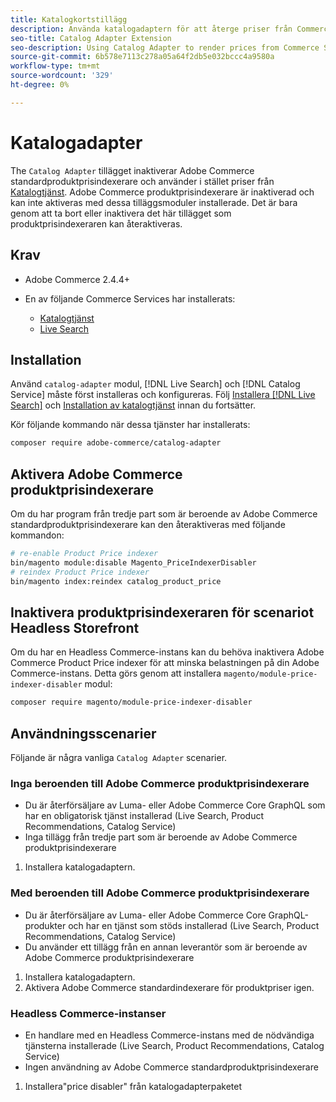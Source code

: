 ```yaml
---
title: Katalogkortstillägg
description: Använda katalogadaptern för att återge priser från Commerce Services
seo-title: Catalog Adapter Extension
seo-description: Using Catalog Adapter to render prices from Commerce Services
source-git-commit: 6b578e7113c278a05a64f2db5e032bccc4a9580a
workflow-type: tm+mt
source-wordcount: '329'
ht-degree: 0%

---
```



# Katalogadapter

The `Catalog Adapter` tillägget inaktiverar Adobe Commerce standardproduktprisindexerare och använder i stället priser från [Katalogtjänst](../catalog-service/overview.md).
Adobe Commerce produktprisindexerare är inaktiverad och kan inte aktiveras med dessa tilläggsmoduler installerade. Det är bara genom att ta bort eller inaktivera det här tillägget som produktprisindexeraren kan återaktiveras.

## Krav

* Adobe Commerce 2.4.4+
* En av följande Commerce Services har installerats:

   * [Katalogtjänst](../catalog-service/overview.md)
   * [Live Search](../live-search/guide-overview.md)

## Installation

Använd `catalog-adapter` modul, [!DNL Live Search] och [!DNL Catalog Service] måste först installeras och konfigureras. Följ [Installera [!DNL Live Search]](../live-search/install.md) och [Installation av katalogtjänst](../catalog-service/installation.md) innan du fortsätter.

Kör följande kommando när dessa tjänster har installerats:

```bash
composer require adobe-commerce/catalog-adapter
```

## Aktivera Adobe Commerce produktprisindexerare

Om du har program från tredje part som är beroende av Adobe Commerce standardproduktprisindexerare kan den återaktiveras med följande kommandon:

```bash
# re-enable Product Price indexer
bin/magento module:disable Magento_PriceIndexerDisabler
# reindex Product Price indexer 
bin/magento index:reindex catalog_product_price
```

## Inaktivera produktprisindexeraren för scenariot Headless Storefront

Om du har en Headless Commerce-instans kan du behöva inaktivera Adobe Commerce Product Price indexer för att minska belastningen på din Adobe Commerce-instans.
Detta görs genom att installera `magento/module-price-indexer-disabler` modul:

```bash
composer require magento/module-price-indexer-disabler
```

## Användningsscenarier

Följande är några vanliga `Catalog Adapter` scenarier.

### Inga beroenden till Adobe Commerce produktprisindexerare

* Du är återförsäljare av Luma- eller Adobe Commerce Core GraphQL som har en obligatorisk tjänst installerad (Live Search, Product Recommendations, Catalog Service)
* Inga tillägg från tredje part som är beroende av Adobe Commerce produktprisindexerare

1. Installera katalogadaptern.

### Med beroenden till Adobe Commerce produktprisindexerare

* Du är återförsäljare av Luma- eller Adobe Commerce Core GraphQL-produkter och har en tjänst som stöds installerad (Live Search, Product Recommendations, Catalog Service)
* Du använder ett tillägg från en annan leverantör som är beroende av Adobe Commerce produktprisindexerare

1. Installera katalogadaptern.
1. Aktivera Adobe Commerce standardindexerare för produktpriser igen.

### Headless Commerce-instanser

* En handlare med en Headless Commerce-instans med de nödvändiga tjänsterna installerade (Live Search, Product Recommendations, Catalog Service)
* Ingen användning av Adobe Commerce standardproduktprisindexerare

1. Installera&quot;price disabler&quot; från katalogadapterpaketet
